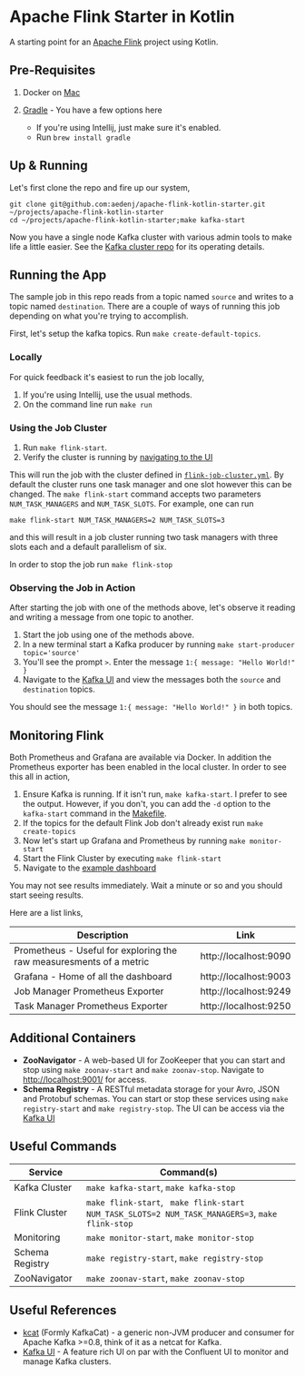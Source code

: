 Apache Flink Starter in Kotlin 
========================
A starting point for an [Apache Flink](https://ci.apache.org/projects/flink/flink-docs-master/) project using Kotlin.

## Pre-Requisites

1. Docker on [Mac](https://download.docker.com/mac/stable/Docker.dmg)

1. [Gradle](https://gradle.org) - You have a few options here
    + If you're using Intellij, just make sure it's enabled.
    + Run `brew install gradle`

## Up & Running

Let's first clone the repo and fire up our system,

```
git clone git@github.com:aedenj/apache-flink-kotlin-starter.git ~/projects/apache-flink-kotlin-starter
cd ~/projects/apache-flink-kotlin-starter;make kafka-start 
```
Now you have a single node Kafka cluster with various admin tools to make life a little easier. See the [Kafka cluster repo](https://github.com/aedenj/kafka-cluster-starter) for its operating details.

## Running the App

The sample job in this repo reads from a topic named `source` and writes to a topic named `destination`.
There are a couple of ways of running this job depending on what you're trying to accomplish.

First, let's setup the kafka topics. Run `make create-default-topics`.

### Locally

For quick feedback it's easiest to run the job locally,

1. If you're using Intellij, use the usual methods.
2. On the command line run `make run`

### Using the Job Cluster

1. Run `make flink-start`. 
2. Verify the cluster is running by [navigating to the UI](http://localhost:8081/)

This will run the job with the cluster defined in [`flink-job-cluster.yml`](https://github.com/aedenj/apache-flink-kotlin-starter/blob/main/docker/flink-job-cluster.yml). 
By default the cluster runs one task manager and one slot however this can be changed. The `make flink-start` 
command accepts two parameters `NUM_TASK_MANAGERS` and `NUM_TASK_SLOTS`. For example, one can run

```
make flink-start NUM_TASK_MANAGERS=2 NUM_TASK_SLOTS=3 
```

and this will result in a job cluster running two task managers with three slots each and a default parallelism of six.

In order to stop the job run `make flink-stop`

### Observing the Job in Action

After starting the job with one of the methods above, let's observe it reading and writing a message from one topic to another.

1. Start the job using one of the methods above.
2. In a new terminal start a Kafka producer by running `make start-producer topic='source'`
3. You'll see the prompt `>`. Enter the message `1:{ message: "Hello World!" }`
4. Navigate to the [Kafka UI](http://localhost:8001/) and view the messages both the `source` and `destination` topics. 

You should see the message `1:{ message: "Hello World!" }` in both topics.

## Monitoring Flink

Both Prometheus and Grafana are available via Docker. In addition the Prometheus exporter has been enabled in the 
local cluster. In order to see this all in action,

1. Ensure Kafka is running. If it isn't run, `make kafka-start`. I prefer to see the output. However, if you don't, 
   you can add the `-d` option to the `kafka-start` command in the [Makefile](https://github.com/aedenj/apache-flink-kotlin-starter/blob/main/Makefile#L21).
2. If the topics for the default Flink Job don't already exist run `make create-topics`
3. Now let's start up Grafana and Prometheus by running `make monitor-start`
4. Start the Flink Cluster by executing `make flink-start`
5. Navigate to the [example dashboard](http://localhost:9003/d/wKbnD5Gnk/flink?orgId=1)

You may not see results immediately. Wait a minute or so and you should start seeing results.

Here are a list links,

| Description                                                         | Link |
|---------------------------------------------------------------------|--------|
| Prometheus - Useful for exploring the raw measuresments of a metric | http://localhost:9090 |
| Grafana - Home of all the dashboard                                 | http://localhost:9003 |
| Job Manager Prometheus Exporter                                     | http://localhost:9249 |
| Task Manager Prometheus Exporter                                    | http://localhost:9250 |

## Additional Containers

- **ZooNavigator** - A web-based UI for ZooKeeper that you can start and stop using `make zoonav-start` and 
  `make zoonav-stop`. Navigate to [http://localhost:9001/](http://localhost:9001/) for access. 
- **Schema Registry** - A RESTful metadata storage for your Avro, JSON and Protobuf schemas. You can 
  start or stop these services using `make registry-start` and `make registry-stop`. The UI can be access via
  the [Kafka UI](http://localhost:8001/ui/clusters/local/schemas)
 
## Useful Commands

| Service       | Command(s)                                                                                      |
|---------------|-------------------------------------------------------------------------------------------------|
| Kafka Cluster | `make kafka-start`, `make kafka-stop`                                                           |
| Flink Cluster | `make flink-start`, ` make flink-start NUM_TASK_SLOTS=2 NUM_TASK_MANAGERS=3`, `make flink-stop` |
| Monitoring | `make monitor-start`, `make monitor-stop`                                                       |
| Schema Registry | `make registry-start`, `make registry-stop` |
| ZooNavigator | `make zoonav-start`, `make zoonav-stop` |


## Useful References

- [kcat](https://github.com/edenhill/kcat#running-in-docker) (Formly KafkaCat) - a generic non-JVM producer and consumer
  for Apache Kafka >=0.8, think of it as a netcat for Kafka. 
- [Kafka UI](https://github.com/provectus/kafka-ui) - A feature rich UI on par with the Confluent UI to monitor and 
  manage Kafka clusters.